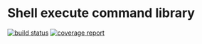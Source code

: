 # Shell execute command library

[![build status](http://gitlab.office.ip.ru/util/shell-exec/badges/master/build.svg)](http://gitlab.office.ip.ru/util/shell-exec/commits/master)
[![coverage report](http://gitlab.office.ip.ru/util/shell-exec/badges/master/coverage.svg)](http://gitlab.office.ip.ru/util/shell-exec/commits/master)
